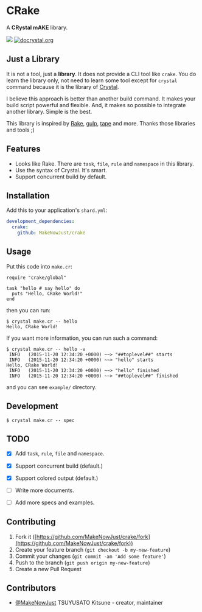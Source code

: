 # CRake

A __CRystal mAKE__ library.

[![](https://img.shields.io/travis/MakeNowJust/crake.svg?style=flat-square)](https://travis-ci.org/MakeNowJust/crake)
[![docrystal.org](https://img.shields.io/badge/docrystal-ref-866BA6.svg?style=flat-square)](http://docrystal.org/github.com/MakeNowJust/crake)

## Just a Library

It is not a tool, just a __library__. It does not provide a CLI tool like `crake`.  You do learn the library only, not need to learn some tool except for `crystal` command because it is the library of [Crystal](http://crystal-lang.org/).

I believe this approach is better than another build command.  It makes your build script powerful and flexible.  And, it makes so possible to integrate another library.  Simple is the best.

This library is inspired by [Rake](https://github.com/ruby/rake), [gulp](http://gulpjs.com/), [tape](https://github.com/substack/tape) and more. Thanks those libraries and tools ;)


## Features

  - Looks like Rake.  There are `task`, `file`, `rule` and `namespace` in this library.
  - Use the syntax of Crystal. It's smart.
  - Support concurrent build by default.


## Installation

Add this to your application's `shard.yml`:

```yaml
development_dependencies:
  crake:
    github: MakeNowJust/crake
```


## Usage

Put this code into `make.cr`:


```crystal
require "crake/global"

task "hello # say hello" do
  puts "Hello, CRake World!"
end
```

then you can run:

```console
$ crystal make.cr -- hello
Hello, CRake World!
```

If you want more information, you can run such a command:

```console
$ crystal make.cr -- hello -v
 INFO   (2015-11-20 12:34:20 +0000) ~~> "##toplevel##" starts
 INFO   (2015-11-20 12:34:20 +0000) ~~> "hello" starts
Hello, CRake World!
 INFO   (2015-11-20 12:34:20 +0000) ~~> "hello" finished
 INFO   (2015-11-20 12:34:20 +0000) ~~> "##toplevel##" finished
```

and you can see `example/` directory.


## Development

```console
$ crystal make.cr -- spec
```


## TODO

  - [x] Add `task`, `rule`, `file` and `namespace`.
  - [x] Support concurrent build (default.)
  - [x] Support colored output (default.)
  - [ ] Write more documents.
  - [ ] Add more specs and examples.


## Contributing

1. Fork it ([https://github.com/MakeNowJust/crake/fork](https://github.com/MakeNowJust/crake/fork))
2. Create your feature branch (`git checkout -b my-new-feature`)
3. Commit your changes (`git commit -am 'Add some feature'`)
4. Push to the branch (`git push origin my-new-feature`)
5. Create a new Pull Request


## Contributors

- [@MakeNowJust](https://github.com/MakeNowJust) TSUYUSATO Kitsune - creator, maintainer
